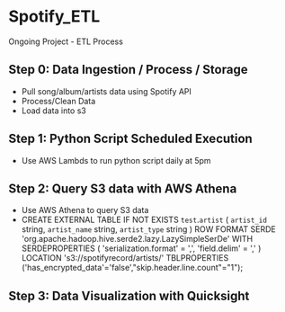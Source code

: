 # Spotify_ETL

Ongoing Project - ETL Process

## Step 0: Data Ingestion / Process / Storage
- Pull song/album/artists data using Spotify API
- Process/Clean Data
- Load data into s3

## Step 1: Python Script Scheduled Execution

- Use AWS Lambds to run python script daily at 5pm

## Step 2: Query S3 data with AWS Athena
- Use AWS Athena to query S3 data
-   CREATE EXTERNAL TABLE IF NOT EXISTS `test`.`artist` (
  `artist_id` string,
  `artist_name` string,
  `artist_type` string
) 
ROW FORMAT SERDE 'org.apache.hadoop.hive.serde2.lazy.LazySimpleSerDe' 
WITH SERDEPROPERTIES (
  'serialization.format' = ',',
  'field.delim' = ','
) LOCATION 's3://spotifyrecord/artists/'
TBLPROPERTIES ('has_encrypted_data'='false',"skip.header.line.count"="1");

## Step 3: Data Visualization with Quicksight

